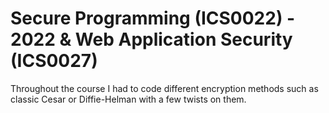 # Secure Programming (ICS0022) - 2022 & Web Application Security (ICS0027)

Throughout the course I had to code different encryption methods such as classic Cesar or Diffie-Helman
with a few twists on them.

